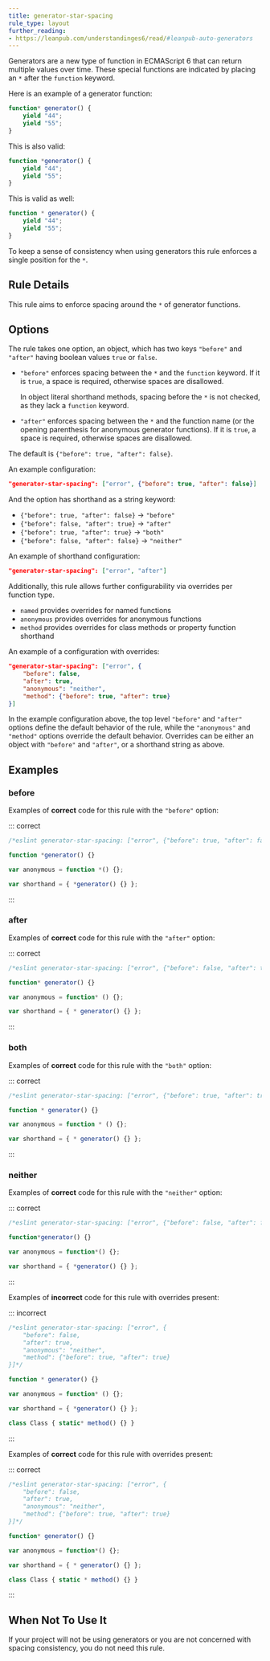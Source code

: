 ```yaml
---
title: generator-star-spacing
rule_type: layout
further_reading:
- https://leanpub.com/understandinges6/read/#leanpub-auto-generators
---
```

Generators are a new type of function in ECMAScript 6 that can return multiple values over time.
These special functions are indicated by placing an `*` after the `function` keyword.

Here is an example of a generator function:

```js
function* generator() {
    yield "44";
    yield "55";
}
```

This is also valid:

```js
function *generator() {
    yield "44";
    yield "55";
}
```

This is valid as well:

```js
function * generator() {
    yield "44";
    yield "55";
}
```

To keep a sense of consistency when using generators this rule enforces a single position for the `*`.

## Rule Details

This rule aims to enforce spacing around the `*` of generator functions.

## Options

The rule takes one option, an object, which has two keys `"before"` and `"after"` having boolean values `true` or `false`.

* `"before"` enforces spacing between the `*` and the `function` keyword.
  If it is `true`, a space is required, otherwise spaces are disallowed.

  In object literal shorthand methods, spacing before the `*` is not checked, as they lack a `function` keyword.

* `"after"` enforces spacing between the `*` and the function name (or the opening parenthesis for anonymous generator functions).
  If it is `true`, a space is required, otherwise spaces are disallowed.

The default is `{"before": true, "after": false}`.

An example configuration:

```json
"generator-star-spacing": ["error", {"before": true, "after": false}]
```

And the option has shorthand as a string keyword:

* `{"before": true, "after": false}` → `"before"`
* `{"before": false, "after": true}` → `"after"`
* `{"before": true, "after": true}` → `"both"`
* `{"before": false, "after": false}` → `"neither"`

An example of shorthand configuration:

```json
"generator-star-spacing": ["error", "after"]
```

Additionally, this rule allows further configurability via overrides per function type.

* `named` provides overrides for named functions
* `anonymous` provides overrides for anonymous functions
* `method` provides overrides for class methods or property function shorthand

An example of a configuration with overrides:

```json
"generator-star-spacing": ["error", {
    "before": false,
    "after": true,
    "anonymous": "neither",
    "method": {"before": true, "after": true}
}]
```

In the example configuration above, the top level `"before"` and `"after"` options define the default behavior of
the rule, while the `"anonymous"` and `"method"` options override the default behavior.
Overrides can be either an object with `"before"` and `"after"`, or a shorthand string as above.

## Examples

### before

Examples of **correct** code for this rule with the `"before"` option:

::: correct

```js
/*eslint generator-star-spacing: ["error", {"before": true, "after": false}]*/

function *generator() {}

var anonymous = function *() {};

var shorthand = { *generator() {} };
```

:::

### after

Examples of **correct** code for this rule with the `"after"` option:

::: correct

```js
/*eslint generator-star-spacing: ["error", {"before": false, "after": true}]*/

function* generator() {}

var anonymous = function* () {};

var shorthand = { * generator() {} };
```

:::

### both

Examples of **correct** code for this rule with the `"both"` option:

::: correct

```js
/*eslint generator-star-spacing: ["error", {"before": true, "after": true}]*/

function * generator() {}

var anonymous = function * () {};

var shorthand = { * generator() {} };
```

:::

### neither

Examples of **correct** code for this rule with the `"neither"` option:

::: correct

```js
/*eslint generator-star-spacing: ["error", {"before": false, "after": false}]*/

function*generator() {}

var anonymous = function*() {};

var shorthand = { *generator() {} };
```

:::

Examples of **incorrect** code for this rule with overrides present:

::: incorrect

```js
/*eslint generator-star-spacing: ["error", {
    "before": false,
    "after": true,
    "anonymous": "neither",
    "method": {"before": true, "after": true}
}]*/

function * generator() {}

var anonymous = function* () {};

var shorthand = { *generator() {} };

class Class { static* method() {} }
```

:::

Examples of **correct** code for this rule with overrides present:

::: correct

```js
/*eslint generator-star-spacing: ["error", {
    "before": false,
    "after": true,
    "anonymous": "neither",
    "method": {"before": true, "after": true}
}]*/

function* generator() {}

var anonymous = function*() {};

var shorthand = { * generator() {} };

class Class { static * method() {} }
```

:::

## When Not To Use It

If your project will not be using generators or you are not concerned with spacing consistency, you do not need this rule.
